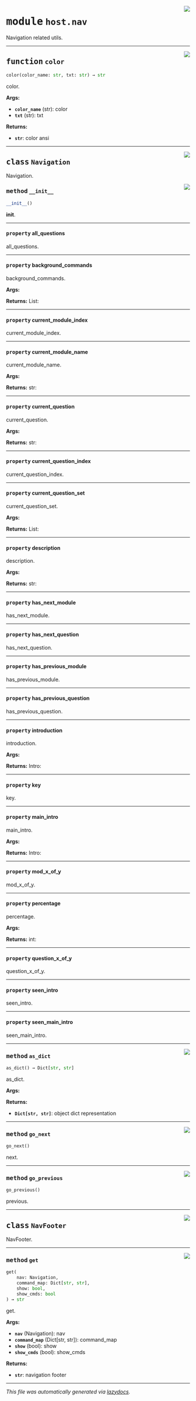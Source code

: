 <!-- markdownlint-disable -->

<a href="../src/pyquanda/host/nav.py#L0"><img align="right" style="float:right;" src="https://img.shields.io/badge/-source-cccccc?style=flat-square"></a>

# <kbd>module</kbd> `host.nav`
Navigation related utils. 


---

<a href="../src/pyquanda/host/nav.py#L25"><img align="right" style="float:right;" src="https://img.shields.io/badge/-source-cccccc?style=flat-square"></a>

## <kbd>function</kbd> `color`

```python
color(color_name: str, txt: str) → str
```

color. 



**Args:**
 
 - <b>`color_name`</b> (str):  color 
 - <b>`txt`</b> (str):  txt 



**Returns:**
 
 - <b>`str`</b>:  color ansi 


---

<a href="../src/pyquanda/host/nav.py#L38"><img align="right" style="float:right;" src="https://img.shields.io/badge/-source-cccccc?style=flat-square"></a>

## <kbd>class</kbd> `Navigation`
Navigation. 

<a href="../src/pyquanda/host/nav.py#L41"><img align="right" style="float:right;" src="https://img.shields.io/badge/-source-cccccc?style=flat-square"></a>

### <kbd>method</kbd> `__init__`

```python
__init__()
```

__init__. 


---

#### <kbd>property</kbd> all_questions

all_questions. 

---

#### <kbd>property</kbd> background_commands

background_commands. 



**Args:**
 



**Returns:**
  List: 

---

#### <kbd>property</kbd> current_module_index

current_module_index. 

---

#### <kbd>property</kbd> current_module_name

current_module_name. 



**Args:**
 



**Returns:**
  str: 

---

#### <kbd>property</kbd> current_question

current_question. 



**Args:**
 



**Returns:**
  str: 

---

#### <kbd>property</kbd> current_question_index

current_question_index. 

---

#### <kbd>property</kbd> current_question_set

current_question_set. 



**Args:**
 



**Returns:**
  List: 

---

#### <kbd>property</kbd> description

description. 



**Args:**
 



**Returns:**
  str: 

---

#### <kbd>property</kbd> has_next_module

has_next_module. 

---

#### <kbd>property</kbd> has_next_question

has_next_question. 

---

#### <kbd>property</kbd> has_previous_module

has_previous_module. 

---

#### <kbd>property</kbd> has_previous_question

has_previous_question. 

---

#### <kbd>property</kbd> introduction

introduction. 



**Args:**
 



**Returns:**
  Intro: 

---

#### <kbd>property</kbd> key

key. 

---

#### <kbd>property</kbd> main_intro

main_intro. 



**Args:**
 



**Returns:**
  Intro: 

---

#### <kbd>property</kbd> mod_x_of_y

mod_x_of_y. 

---

#### <kbd>property</kbd> percentage

percentage. 



**Args:**
 



**Returns:**
  int: 

---

#### <kbd>property</kbd> question_x_of_y

question_x_of_y. 

---

#### <kbd>property</kbd> seen_intro

seen_intro. 

---

#### <kbd>property</kbd> seen_main_intro

seen_main_intro. 



---

<a href="../src/pyquanda/host/nav.py#L336"><img align="right" style="float:right;" src="https://img.shields.io/badge/-source-cccccc?style=flat-square"></a>

### <kbd>method</kbd> `as_dict`

```python
as_dict() → Dict[str, str]
```

as_dict. 



**Args:**
 



**Returns:**
 
 - <b>`Dict[str, str]`</b>:  object dict representation 

---

<a href="../src/pyquanda/host/nav.py#L316"><img align="right" style="float:right;" src="https://img.shields.io/badge/-source-cccccc?style=flat-square"></a>

### <kbd>method</kbd> `go_next`

```python
go_next()
```

next. 

---

<a href="../src/pyquanda/host/nav.py#L326"><img align="right" style="float:right;" src="https://img.shields.io/badge/-source-cccccc?style=flat-square"></a>

### <kbd>method</kbd> `go_previous`

```python
go_previous()
```

previous. 


---

<a href="../src/pyquanda/host/nav.py#L365"><img align="right" style="float:right;" src="https://img.shields.io/badge/-source-cccccc?style=flat-square"></a>

## <kbd>class</kbd> `NavFooter`
NavFooter. 




---

<a href="../src/pyquanda/host/nav.py#L368"><img align="right" style="float:right;" src="https://img.shields.io/badge/-source-cccccc?style=flat-square"></a>

### <kbd>method</kbd> `get`

```python
get(
    nav: Navigation,
    command_map: Dict[str, str],
    show: bool,
    show_cmds: bool
) → str
```

get. 



**Args:**
 
 - <b>`nav`</b> (Navigation):  nav 
 - <b>`command_map`</b> (Dict[str, str]):  command_map 
 - <b>`show`</b> (bool):  show 
 - <b>`show_cmds`</b> (bool):  show_cmds 



**Returns:**
 
 - <b>`str`</b>:  navigation footer 




---

_This file was automatically generated via [lazydocs](https://github.com/ml-tooling/lazydocs)._

